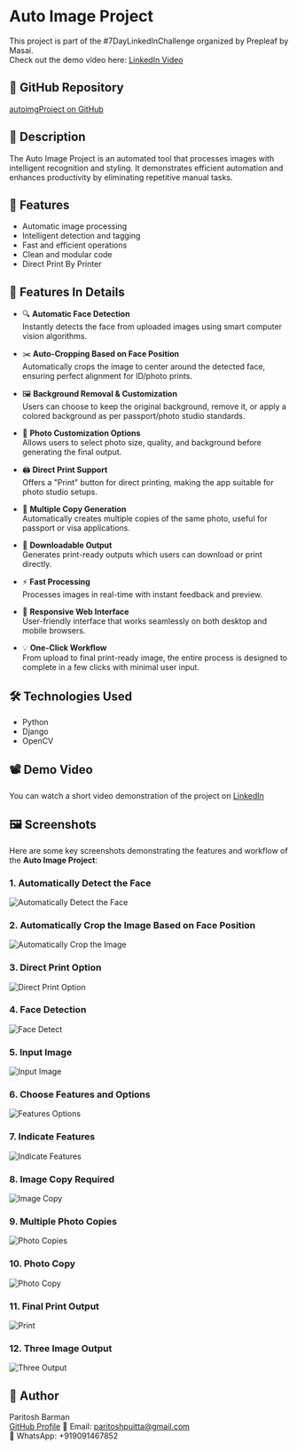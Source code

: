 # Auto Image Project

This project is part of the #7DayLinkedInChallenge organized by Prepleaf by Masai.  
Check out the demo video here: [LinkedIn Video](https://www.linkedin.com/posts/paritosh-barman-003257229_7daylinkedinchallenge-prepleafbymasai-prepleaf-activity-7125579375038578690-6cu7?utm_source=share&utm_medium=member_desktop)

## 🔗 GitHub Repository
[autoimgProject on GitHub](https://github.com/ParitoshBarman/autoimgProject)

## 📌 Description
The Auto Image Project is an automated tool that processes images with intelligent recognition and styling. It demonstrates efficient automation and enhances productivity by eliminating repetitive manual tasks.

## 🚀 Features
- Automatic image processing
- Intelligent detection and tagging
- Fast and efficient operations
- Clean and modular code
- Direct Print By Printer

## 🚀 Features In Details

- 🔍 **Automatic Face Detection**  
  Instantly detects the face from uploaded images using smart computer vision algorithms.

- ✂️ **Auto-Cropping Based on Face Position**  
  Automatically crops the image to center around the detected face, ensuring perfect alignment for ID/photo prints.

- 🖼️ **Background Removal & Customization**  
  Users can choose to keep the original background, remove it, or apply a colored background as per passport/photo studio standards.

- 🎨 **Photo Customization Options**  
  Allows users to select photo size, quality, and background before generating the final output.

- 🖨️ **Direct Print Support**  
  Offers a "Print" button for direct printing, making the app suitable for photo studio setups.

- 🧾 **Multiple Copy Generation**  
  Automatically creates multiple copies of the same photo, useful for passport or visa applications.

- 📄 **Downloadable Output**  
  Generates print-ready outputs which users can download or print directly.

- ⚡ **Fast Processing**  
  Processes images in real-time with instant feedback and preview.

- 📱 **Responsive Web Interface**  
  User-friendly interface that works seamlessly on both desktop and mobile browsers.

- 💡 **One-Click Workflow**  
  From upload to final print-ready image, the entire process is designed to complete in a few clicks with minimal user input.


## 🛠️ Technologies Used
- Python
- Django
- OpenCV


## 📽️ Demo Video
You can watch a short video demonstration of the project on [LinkedIn](https://www.linkedin.com/posts/paritosh-barman-003257229_7daylinkedinchallenge-prepleafbymasai-prepleaf-activity-7125579375038578690-6cu7?utm_source=share&utm_medium=member_desktop)



## 🖼️ Screenshots

Here are some key screenshots demonstrating the features and workflow of the **Auto Image Project**:

### 1. Automatically Detect the Face
![Automatically Detect the Face](screenshots/automaticlayDetectTheFace.png)

### 2. Automatically Crop the Image Based on Face Position
![Automatically Crop the Image](screenshots/AutomaticlayCropTheImageBasedOnFaceposition.png)

### 3. Direct Print Option
![Direct Print Option](screenshots/directPrintOption.png)

### 4. Face Detection
![Face Detect](screenshots/FaceDetect.png)

### 5. Input Image
![Input Image](screenshots/InputImage.png)

### 6. Choose Features and Options
![Features Options](screenshots/FeaturesChooseOptions.png)

### 7. Indicate Features
![Indicate Features](screenshots/indicateTheFeatures.png)

### 8. Image Copy Required
![Image Copy](screenshots/imageCopyRequired.png)

### 9. Multiple Photo Copies
![Photo Copies](screenshots/PhotoCopies.png)

### 10. Photo Copy
![Photo Copy](screenshots/PhotoCopy.png)

### 11. Final Print Output
![Print](screenshots/Print.png)

### 12. Three Image Output
![Three Output](screenshots/ThreeOutput.png)




## 👤 Author
Paritosh Barman  
[GitHub Profile](https://github.com/ParitoshBarman)
📧 Email: paritoshpuitta@gmail.com  
📱 WhatsApp: +919091467852
